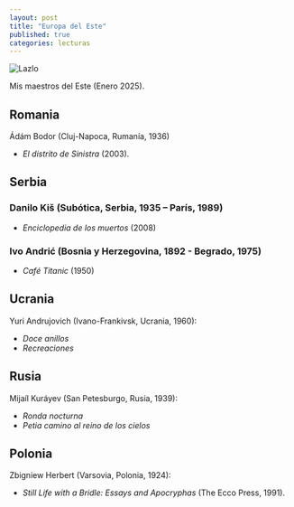 ```yaml
---
layout: post
title: "Europa del Este"
published: true
categories: lecturas
---
```


![Lazlo](https://pbs.twimg.com/media/ByyuTC1IYAAS7CV.jpg) 

Mis maestros del Este (Enero 2025).

## Romania

Ádám Bodor (Cluj-Napoca, Rumanía, 1936)
- *El distrito de Sinistra* (2003).

## Serbia
### Danilo Kiš (Subótica, Serbia, 1935 – París, 1989)
- *Enciclopedia de los muertos* (2008)
### Ivo Andrić (Bosnia y Herzegovina, 1892 - Begrado, 1975)
- *Café Titanic* (1950)

## Ucrania

Yuri Andrujovich (Ivano-Frankivsk, Ucrania, 1960):
- *Doce anillos*
- *Recreaciones*

## Rusia

Mijaíl Kuráyev (San Petesburgo, Rusia, 1939):
- *Ronda nocturna*
- *Petia camino al reino de los cielos*

## Polonia

Zbigniew Herbert (Varsovia, Polonia, 1924):
- *Still Life with a Bridle: Essays and Apocryphas* (The Ecco Press, 1991).
